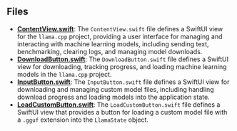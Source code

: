 
## Files
- **[ContentView.swift](UI/ContentView.swift.driver.md)**: The `ContentView.swift` file defines a SwiftUI view for the `llama.cpp` project, providing a user interface for managing and interacting with machine learning models, including sending text, benchmarking, clearing logs, and managing model downloads.
- **[DownloadButton.swift](UI/DownloadButton.swift.driver.md)**: The `DownloadButton.swift` file defines a SwiftUI view for downloading, tracking progress, and loading machine learning models in the `llama.cpp` project.
- **[InputButton.swift](UI/InputButton.swift.driver.md)**: The `InputButton.swift` file defines a SwiftUI view for downloading and managing custom model files, including handling download progress and loading models into the application state.
- **[LoadCustomButton.swift](UI/LoadCustomButton.swift.driver.md)**: The `LoadCustomButton.swift` file defines a SwiftUI view that provides a button for loading a custom model file with a `.gguf` extension into the `LlamaState` object.
